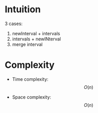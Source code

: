 # Intuition

3 cases:
1. newInterval + intervals
2. intervals + newINterval
3. merge interval

# Complexity
- Time complexity:
$$O(n)$$

- Space complexity:
$$O(n)$$
